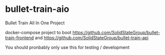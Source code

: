 # bullet-train-aio
Bullet Train All In One Project

docker-compose project to boot https://github.com/SolidStateGroup/bullet-train-frontend and https://github.com/SolidStateGroup/bullet-train-api

You should pronbably only use this for testing / development
